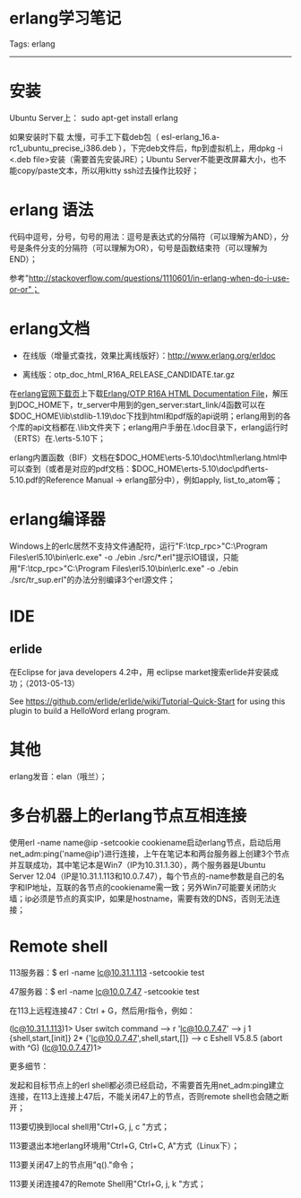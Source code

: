 # erlang学习笔记
Tags: erlang

------

# 安装

 

 Ubuntu Server上： sudo apt-get install erlang 

 如果安装时下载 太慢，可手工下载deb包（ esl-erlang_16.a-rc1_ubuntu_precise_i386.deb ），下完deb文件后，ftp到虚拟机上，用dpkg -i <.deb file>安装（需要首先安装JRE）；Ubuntu Server不能更改屏幕大小，也不能copy/paste文本，所以用kitty ssh过去操作比较好； 

 

# erlang 语法

 

代码中逗号，分号，句号的用法：逗号是表达式的分隔符（可以理解为AND），分号是条件分支的分隔符（可以理解为OR），句号是函数结束符（可以理解为END）；

参考"http://stackoverflow.com/questions/1110601/in-erlang-when-do-i-use-or-or"；

 

# erlang文档

 

* 在线版（增量式查找，效果比离线版好）：http://www.erlang.org/erldoc

 

* 离线版：otp_doc_html_R16A_RELEASE_CANDIDATE.tar.gz

在[erlang官网下载页](http://www.erlang.org/download.html)上下载[Erlang/OTP R16A HTML Documentation File](http://www.erlang.org/download/otp_doc_html_R16A_RELEASE_CANDIDATE.tar.gz)，解压到DOC_HOME下，tr_server中用到的gen_server:start_link/4函数可以在$DOC_HOME\lib\stdlib-1.19\doc下找到html和pdf版的api说明；erlang用到的各个库的api文档都在.\lib文件夹下；erlang用户手册在.\doc目录下，erlang运行时（ERTS）在.\erts-5.10下；

erlang内置函数（BIF）文档在$DOC_HOME\erts-5.10\doc\html\erlang.html中可以查到（或者是对应的pdf文档：$DOC_HOME\erts-5.10\doc\pdf\erts-5.10.pdf的Reference Manual -> erlang部分中），例如apply, list_to_atom等；

 

# erlang编译器

 

Windows上的erlc居然不支持文件通配符，运行"F:\tcp_rpc>"C:\Program Files\erl5.10\bin\erlc.exe" -o ./ebin ./src/*.erl"提示IO错误，只能用"F:\tcp_rpc>"C:\Program Files\erl5.10\bin\erlc.exe" -o ./ebin ./src/tr_sup.erl"的办法分别编译3个erl源文件；


 

# IDE

 

## erlide

 

在Eclipse for java developers 4.2中，用 eclipse market搜索erlide并安装成功；（2013-05-13）

See https://github.com/erlide/erlide/wiki/Tutorial-Quick-Start for using this plugin to build a HelloWord erlang program.

 
# 其他

 

erlang发音：elan（哦兰）；

 

# 多台机器上的erlang节点互相连接

 

使用erl -name name@ip -setcookie cookiename启动erlang节点，启动后用net_adm:ping('name@ip')进行连接，上午在笔记本和两台服务器上创建3个节点并互联成功，其中笔记本是Win7（IP为10.31.1.30），两个服务器是Ubuntu Server 12.04（IP是10.31.1.113和10.0.7.47），每个节点的-name参数是自己的名字和IP地址，互联的各节点的cookiename需一致；另外Win7可能要关闭防火墙；ip必须是节点的真实IP，如果是hostname，需要有效的DNS，否则无法连接；

 

# Remote shell

 

113服务器：$ erl -name lc@10.31.1.113 -setcookie test

47服务器：$ erl -name lc@10.0.7.47 -setcookie test

在113上远程连接47：Ctrl + G，然后用r指令，例如：

 (lc@10.31.1.113)1> 
 User switch command 
  --> r 'lc@10.0.7.47' 
  --> j 
  1 {shell,start,[init]} 
  2* {'lc@10.0.7.47',shell,start,[]} 
  --> c 
 Eshell V5.8.5 (abort with ^G) 
 (lc@10.0.7.47)1> 

 
更多细节：

发起和目标节点上的erl shell都必须已经启动，不需要首先用net_adm:ping建立连接，在113上连接上47后，不能关闭47上的节点，否则remote shell也会随之断开；

113要切换到local shell用"Ctrl+G, j, c <job id>"方式；

113要退出本地erlang环境用"Ctrl+G, Ctrl+C, A"方式（Linux下）；

113要关闭47上的节点用"q()."命令；

113要关闭连接47的Remote Shell用"Ctrl+G, j, k <job id>"方式；